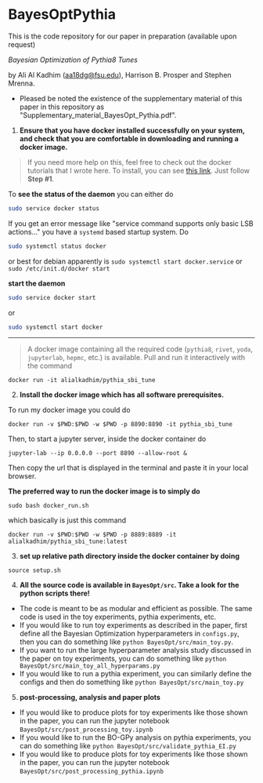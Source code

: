 # BayesOptPythia

This is the code repository for our paper in preparation (available upon request)

*Bayesian Optimization of Pythia8 Tunes*

by Ali Al Kadhim (aa18dg@fsu.edu), Harrison B. Prosper and Stephen Mrenna.

- Pleased be noted the existence of the supplementary material of this paper in this repository as "Supplementary_material_BayesOpt_Pythia.pdf".

1. **Ensure that you have docker installed successfully on your system, and check that you are comfortable in downloading and running a docker image.**
> If you need more help on this, feel free to check out the docker tutorials that I wrote here. 
> To install, you can see [this link](https://www.digitalocean.com/community/tutorials/how-to-install-and-use-docker-on-debian-10). Just follow **Step #1**.

To **see the status of the daemon** you can either do 
```bash
sudo service docker status
```

If you get an error message like "service command supports only basic LSB actions..." you have a `systemd` based startup system. Do

```bash
sudo systemctl status docker
```

or best for debian apparently is `sudo systemctl start docker.service` or `sudo /etc/init.d/docker start`

**start the daemon**
```bash
sudo service docker start
```
or
```bash
sudo systemctl start docker
```

----

> A docker image containing all the required code (`pythia8`, `rivet`, `yoda`, `jupyterlab`, `hepmc`, etc.) is available. Pull and run it interactively with the command

```
docker run -it alialkadhim/pythia_sbi_tune
```

2. **Install the docker image which has all software prerequisites.**

To run my docker image you could do 

```
docker run -v $PWD:$PWD -w $PWD -p 8890:8890 -it pythia_sbi_tune
```

Then, to start a jupyter server, inside the docker container do

```
jupyter-lab --ip 0.0.0.0 --port 8890 --allow-root &
```

Then copy the url that is displayed in the terminal and paste it in your local browser.

**The preferred way to run the docker image is to simply do**

```
sudo bash docker_run.sh
```

which basically is just this command

```
docker run -v $PWD:$PWD -w $PWD -p 8889:8889 -it alialkadhim/pythia_sbi_tune:latest
```

3. **set up relative path directory inside the docker container by doing**

```
source setup.sh
```

4. **All the source code is available in `BayesOpt/src`. Take a look for the python scripts there!**

- The code is meant to be as modular and efficient as possible. The same code is used in the toy experiments, pythia experiments, etc.
- If you would like to run toy experiments as described in the paper, first define all the Bayesian Optimization hyperparameters in `configs.py`, then you can do something like `python BayesOpt/src/main_toy.py`.
- If you want to run the large hyperparameter analysis study discussed in the paper on toy experiments, you can do something like `python BayesOpt/src/main_toy_all_hyperparams.py`
- If you would like to run a pythia experiment, you can similarly define the configs and then do something like `python BayesOpt/src/main_toy.py`

5. **post-processing, analysis and paper plots**

- If you would like to produce plots for toy experiments like those shown in the paper, you can run the jupyter notebook `BayesOpt/src/post_processing_toy.ipynb`
- If you would like to run the BO-GPy analysis on pythia experiments, you can do something like `python BayesOpt/src/validate_pythia_EI.py`
- If you would like to produce plots for toy experiments like those shown in the paper, you can run the jupyter notebook `BayesOpt/src/post_processing_pythia.ipynb`
